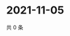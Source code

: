 # 2021-11-05

共 0 条

<!-- BEGIN WEIBO -->
<!-- 最后更新时间 Fri Nov 05 2021 23:12:09 GMT+0800 (China Standard Time) -->

<!-- END WEIBO -->
